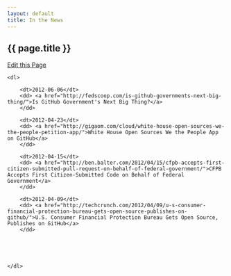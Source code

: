 ```yaml
---
layout: default
title: In the News
---
```


<h2>{{ page.title }}</h2>

<a class="btn btn-mini pull-right forkModalTrigger" href="https://github.com/lukecharde/govgit">Edit this Page</a>

<div class="in-the-news link-list">

	<dl>

		<dt>2012-06-06</dt>
		<dd> <a href="http://fedscoop.com/is-github-governments-next-big-thing/">Is GitHub Government's Next Big Thing?</a> 
		</dd>	

		<dt>2012-04-23</dt>
		<dd> <a href="http://gigaom.com/cloud/white-house-open-sources-we-the-people-petition-app/">White House Open Sources We the People App on GitHub</a> 
		</dd>	

		<dt>2012-04-15</dt>
		<dd> <a href="http://ben.balter.com/2012/04/15/cfpb-accepts-first-citizen-submitted-pull-request-on-behalf-of-federal-government/">CFPB Accepts First Citizen-Submitted Code on Behalf of Federal Government</a> 
		</dd>

		<dt>2012-04-09</dt>
		<dd> <a href="http://techcrunch.com/2012/04/09/u-s-consumer-financial-protection-bureau-gets-open-source-publishes-on-github/">U.S. Consumer Financial Protection Bureau Gets Open Source, Publishes on GitHub</a> 
		</dd>





	</dl>

</div>
